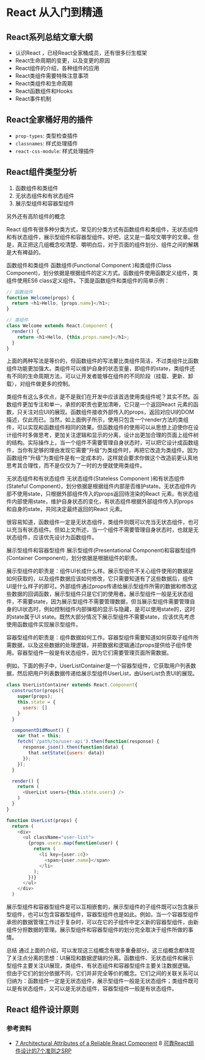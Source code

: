 # React 从入门到精通

## React系列总结文章大纲

* 认识React ，已经React全家桶成员，还有很多衍生框架
* React生命周期的变更，以及变更的原因
* React组件的介绍，各种组件的应用
* React类组件需要特殊注意事项
* React类组件和生命周期
* React函数组件和Hooks
* React事件机制

## React全家桶好用的插件

* `prop-types`: 类型检查插件
* `classnames`: 样式处理插件
* `react-css-module`: 样式处理插件

## React组件类型分析

1. 函数组件和类组件
2. 无状态组件和有状态组件
3. 展示型组件和容器型组件

另外还有高阶组件的概念

React 组件有很多种分类方式，常见的分类方式有函数组件和类组件，无状态组件和有状态组件，展示型组件和容器型组件。好吧，这又是一篇咬文嚼字的文章。但是，真正把这几组概念咬清楚、嚼明白后，对于页面的组件划分、组件之间的解耦是大有裨益的。

函数组件和类组件
函数组件(Functional Component )和类组件(Class Component)，划分依据是根据组件的定义方式。函数组件使用函数定义组件，类组件使用ES6 class定义组件。下面是函数组件和类组件的简单示例：

```js
// 函数组件
function Welcome(props) {
  return <h1>Hello, {props.name}</h1>;
}

// 类组件
class Welcome extends React.Component {
  render() {
    return <h1>Hello, {this.props.name}</h1>;
  }
}
```

上面的两种写法是等价的，但函数组件的写法要比类组件简洁，不过类组件比函数组件功能更加强大。类组件可以维护自身的状态变量，即组件的state，类组件还有不同的生命周期方法，可以让开发者能够在组件的不同阶段（挂载、更新、卸载），对组件做更多的控制。

类组件有这么多优点，是不是我们在开发中应该首选使用类组件呢？其实不然。函数组件更加专注和单一，承担的职责也更加清晰，它只是一个返回React 元素的函数，只关注对应UI的展现。函数组件接收外部传入的props，返回对应UI的DOM描述，仅此而已。当然，如上面例子所示，使用只包含一个render方法的类组件，可以实现和函数组件相同的效果。但函数组件的使用可以从思想上迫使你在设计组件时多做思考，更加关注逻辑和显示的分离，设计出更加合理的页面上组件树的结构。实际操作上，当一个组件不需要管理自身状态时，可以把它设计成函数组件，当你有足够的理由发现它需要“升级”为类组件时，再把它改造为类组件。因为函数组件“升级”为类组件是有一定成本的，这样就会要求你做这个改造前更认真地思考其合理性，而不是仅仅为了一时的方便就使用类组件。

无状态组件和有状态组件
无状态组件(Stateless Component )和有状态组件(Stateful Component)，划分依据是根据组件内部是否维护state。无状态组件内部不使用state，只根据外部组件传入的props返回待渲染的React 元素。有状态组件内部使用state，维护自身状态的变化，有状态组件根据外部组件传入的props和自身的state，共同决定最终返回的React 元素。

很容易知道，函数组件一定是无状态组件，类组件则既可以充当无状态组件，也可以充当有状态组件。但如上文所述，当一个组件不需要管理自身状态时，也就是无状态组件，应该优先设计为函数组件。

展示型组件和容器型组件
展示型组件(Presentational Component)和容器型组件(Container Component)，划分依据是根据组件的职责。

展示型组件的职责是：组件UI长成什么样。展示型组件不关心组件使用的数据是如何获取的，以及组件数据应该如何修改，它只需要知道有了这些数据后，组件UI是什么样子的即可。外部组件通过props传递给展示型组件所需的数据和修改这些数据的回调函数，展示型组件只是它们的使用者。展示型组件一般是无状态组件，不需要state，因为展示型组件不需要管理数据，但当展示型组件需要管理自身的UI状态时，例如控制组件内部弹框的显示与隐藏，是可以使用state的，这时的state属于UI state。既然大部分情况下展示型组件不需要state，应该优先考虑使用函数组件实现展示型组件。

容器型组件的职责是：组件数据如何工作。容器型组件需要知道如何获取子组件所需数据，以及这些数据的处理逻辑，并把数据和逻辑通过props提供给子组件使用。容器型组件一般是有状态组件，因为它们需要管理页面所需数据。

例如，下面的例子中，UserListContainer是一个容器型组件，它获取用户列表数据，然后把用户列表数据传递给展示型组件UserList，由UserList负责UI的展现。

``` js
class UserListContainer extends React.Component{
  constructor(props){
    super(props);
    this.state = {
      users: []
    }
  }

  componentDidMount() {
    var that = this;
    fetch('/path/to/user-api').then(function(response) {
      response.json().then(function(data) {
        that.setState({users: data})
      });
    });
  }

  render() {
    return (
      <UserList users={this.state.users} />
    )
  }
}

function UserList(props) {
  return (
    <div>
      <ul className="user-list">
        {props.users.map(function(user) {
          return (
            <li key={user.id}>
              <span>{user.name}</span>
            </li>
          );
        })}
      </ul>
    </div>
  )
```

展示型组件和容器型组件是可以互相嵌套的，展示型组件的子组件既可以包含展示型组件，也可以包含容器型组件，容器型组件也是如此。例如，当一个容器型组件承担的数据管理工作过于复杂时，可以在它的子组件中定义新的容器型组件，由新组件分担数据的管理。展示型组件和容器型组件的划分完全取决于组件所做的事情。

总结
通过上面的介绍，可以发现这三组概念有很多重叠部分。这三组概念都体现了关注点分离的思想：UI展现和数据逻辑的分离。函数组件、无状态组件和展示型组件主要关注UI展现，类组件、有状态组件和容器型组件主要关注数据逻辑。但由于它们的划分依据不同，它们并非完全等价的概念。它们之间的关联关系可以归纳为：函数组件一定是无状态组件，展示型组件一般是无状态组件；类组件既可以是有状态组件，又可以是无状态组件，容器型组件一般是有状态组件。

## React 组件设计原则

### 参考资料

* [7 Architectural Attributes of a Reliable React Component](https://dmitripavlutin.com/7-architectural-attributes-of-a-reliable-react-component)
8 [可靠React组件设计的7个准则之SRP](https://juejin.im/post/5d4acb28e51d45620771f082)
